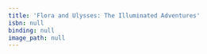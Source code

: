 ```yaml
---
title: 'Flora and Ulysses: The Illuminated Adventures'
isbn: null
binding: null
image_path: null
---
```


